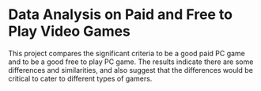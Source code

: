 # Data Analysis on Paid and Free to Play Video Games
This project compares the significant criteria to be a good paid PC game and to be a good free to play PC game. The results indicate there are some differences and similarities, and also suggest that the differences would be critical to cater to different types of gamers.
